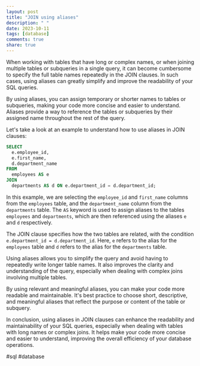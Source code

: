 ```yaml
---
layout: post
title: "JOIN using aliases"
description: " "
date: 2023-10-11
tags: [database]
comments: true
share: true
---
```


When working with tables that have long or complex names, or when joining multiple tables or subqueries in a single query, it can become cumbersome to specify the full table names repeatedly in the JOIN clauses. In such cases, using aliases can greatly simplify and improve the readability of your SQL queries.

By using aliases, you can assign temporary or shorter names to tables or subqueries, making your code more concise and easier to understand. Aliases provide a way to reference the tables or subqueries by their assigned name throughout the rest of the query.

Let's take a look at an example to understand how to use aliases in JOIN clauses:

```sql
SELECT
  e.employee_id,
  e.first_name,
  d.department_name
FROM
  employees AS e
JOIN
  departments AS d ON e.department_id = d.department_id;
```

In this example, we are selecting the `employee_id` and `first_name` columns from the `employees` table, and the `department_name` column from the `departments` table. The `AS` keyword is used to assign aliases to the tables `employees` and `departments`, which are then referenced using the aliases `e` and `d` respectively.

The JOIN clause specifies how the two tables are related, with the condition `e.department_id = d.department_id`. Here, `e` refers to the alias for the `employees` table and `d` refers to the alias for the `departments` table.

Using aliases allows you to simplify the query and avoid having to repeatedly write longer table names. It also improves the clarity and understanding of the query, especially when dealing with complex joins involving multiple tables.

By using relevant and meaningful aliases, you can make your code more readable and maintainable. It's best practice to choose short, descriptive, and meaningful aliases that reflect the purpose or content of the table or subquery.

In conclusion, using aliases in JOIN clauses can enhance the readability and maintainability of your SQL queries, especially when dealing with tables with long names or complex joins. It helps make your code more concise and easier to understand, improving the overall efficiency of your database operations.

#sql #database